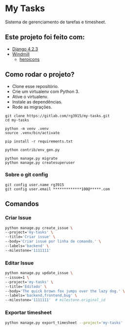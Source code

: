 # My Tasks

Sistema de gerenciamento de tarefas e timesheet.

## Este projeto foi feito com:

* [Django 4.2.3](https://www.djangoproject.com/)
* [Windmill](https://github.com/estevanmaito/windmill-dashboard)
    * [heroicons](https://heroicons.dev/)

## Como rodar o projeto?

* Clone esse repositório.
* Crie um virtualenv com Python 3.
* Ative o virtualenv.
* Instale as dependências.
* Rode as migrações.

```
git clone https://gitlab.com/rg3915/my-tasks.git
cd my-tasks

python -m venv .venv
source .venv/bin/activate

pip install -r requirements.txt

python contrib/env_gen.py

python manage.py migrate
python manage.py createsuperuser
```

### Sobre o git config

```
git config user.name rg3915
git config user.email *************100@*****.com
```

## Comandos

### Criar Issue

```bash
python manage.py create_issue \
--project='my-tasks' \
--title='Criar issue' \
--body='Criar issue por linha de comando.' \
--labels='backend' \
--milestone='1111111'
```

### Editar Issue

```bash
python manage.py update_issue \
--issue=1 \
--project='my-tasks' \
--title='Editado' \
--body='The quick brown fox jumps over the lazy dog.' \
--labels='backend,frontend,bug' \
--milestone='1111111'  # milestone.original_id
```

### Exportar timesheet

```bash
python manage.py export_timesheet --project='my-tasks'
```